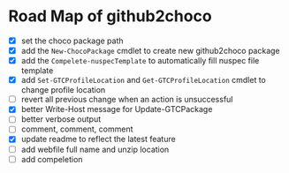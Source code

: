 # Road Map of github2choco

- [x] set the choco package path
- [x] add the `New-ChocoPackage` cmdlet to create new github2choco package
- [x] add the `Compelete-nuspecTemplate` to automatically fill nuspec file template
- [x] add `Set-GTCProfileLocation` and `Get-GTCProfileLocation` cmdlet to change profile location
- [ ] revert all previous change when an action is unsuccessful
- [x] better Write-Host message for Update-GTCPackage
- [ ] better verbose output 
- [ ] comment, comment, comment
- [x] update readme to reflect the latest feature
- [ ] add webfile full name and unzip location
- [ ] add compeletion
